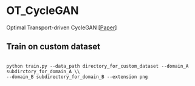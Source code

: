 # OT_CycleGAN

Optimal Transport-driven CycleGAN [[Paper](https://arxiv.org/abs/1909.12116)]

## Train on custom dataset

<pre><code>
python train.py --data_path directory_for_custom_dataset --domain_A subdirctory_for_domain_A \\
--domain_B subdirectory_for_domain_B --extension png
</code></pre>


